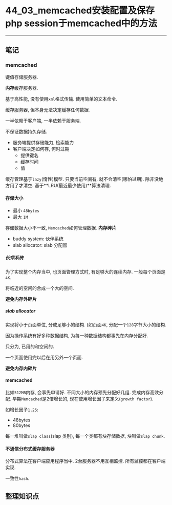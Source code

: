 # 44_03\_memcached安装配置及保存php session于memcached中的方法

---

## 笔记

### memcached

键值存储服务器.

**内存**缓存服务器.

基于高性能, 没有使用`xml`格式传输. 使用简单的文本命令.

缓存服务器, 但本身无法决定缓存任何数据.

一半依赖于客户端, 一半依赖于服务端.

不保证数据持久存储.

* 服务端提供存储能力, 检索能力
* 客户端决定如何存, 何时过期
	* 提供键名
	* 缓存时间
	* 值

缓存管理基于`lazy`(惰性)模型. 只要当前空间有, 就不会清空(哪怕过期). 除非没地方用了才清空. 基于**LRU(最近最少使用)**算法清理.

#### 存储大小

* 最小 `48bytes`
* 最大 `1M`

存储数据大小不一致, `Memcached`如何管理数据. **内存碎片**

* buddy system: 伙伴系统
* slab allocator: slab 分配器

##### 伙伴系统

为了实现整个内存当中, 也页面管理方式时, 有足够大的连续内存. 一般每个页面是`4K`.

将临近的空闲的合成一个大的空间.

**避免内存外碎片**

##### slab allocator

实现将小于页面单位, 分成足够小的结构. (如页面`4K`, 分配一个`128`字节大小的结构.

因为操作系统有好多种数据结构, 为每一种数据结构都事先在内存分配好.

只分为, 已用的和空闲的.

一个页面使用完以后在用另外一个页面.

**避免内存内碎片**

#### memcached

比如`512MB`内存, 会事先申请好. 不同大小的内存预先分配好几组. 完成内存高效分配.  早期`Memcached`是2倍增长的, 现在使用增长因子来定义(`growth factor`). 

如增长因子`1.25`:

* 48bytes
* 80bytes

每一堆叫做`slap class`(slap 类别), 每一个类都有块存储数据, 块叫做`slap chunk`.

#### 不通信分布式缓存服务器

分布式算法在客户端应用程序当中. 2台服务器不用互相监控. 所有监控都在客户端实现.

一致性`hash`.



## 整理知识点